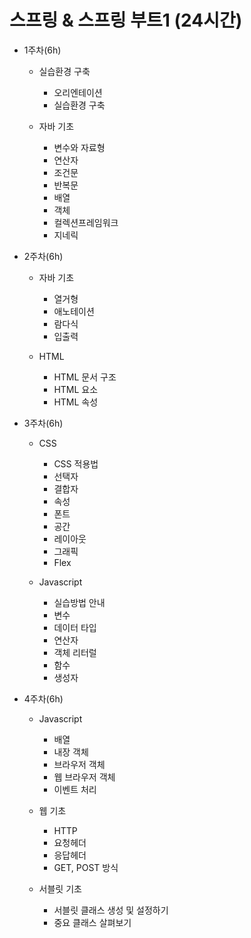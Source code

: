 # 스프링 & 스프링 부트1 (24시간)
* 1주차(6h)
	- 실습환경 구축 
		- 오리엔테이션
		- 실습환경 구축
		
	- 자바 기초
		- 변수와 자료형
		- 연산자
		- 조건문
		- 반복문
		- 배열
		- 객체
		- 컬렉션프레임워크
		- 지네릭
		
* 2주차(6h)

	- 자바 기초
		- 열거형
		- 애노테이션
		- 람다식
		- 입출력	
		
	- HTML
		- HTML 문서 구조
		- HTML 요소
		- HTML 속성
		
* 3주차(6h)
	- CSS
		- CSS 적용법
		- 선택자
		- 결합자
		- 속성
		- 폰트
		- 공간
		- 레이아웃
		- 그래픽
		- Flex
		
	- Javascript
		- 실습방법 안내
		- 변수
		- 데이터 타입
		- 연산자
		- 객체 리터럴
		- 함수
		- 생성자
		
* 4주차(6h)
	- Javascript
		- 배열
		- 내장 객체
		- 브라우저 객체
		- 웹 브라우저 객체
		- 이벤트 처리

	- 웹 기초
		- HTTP
		- 요청헤더
		- 응답헤더
		- GET, POST 방식

	- 서블릿 기초
		- 서블릿 클래스 생성 및 설정하기
		- 중요 클래스 살펴보기